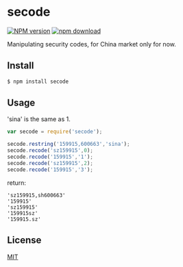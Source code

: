 secode
=======

[![NPM version][npm-image]][npm-url]
[![npm download][download-image]][download-url]

[npm-image]: https://img.shields.io/npm/v/secode.svg?style=flat-square
[npm-url]: https://npmjs.org/package/secode
[download-image]: https://img.shields.io/npm/dm/secode.svg?style=flat-square
[download-url]: https://npmjs.org/package/secode

Manipulating security codes, for China market only for now.


## Install

```bash
$ npm install secode
```

## Usage

'sina' is the same as 1.

```js
var secode = require('secode');

secode.restring('159915,600663','sina');
secode.recode('sz159915',0);
secode.recode('159915','1');
secode.recode('sz159915',2);
secode.recode('159915','3');
```
return:
```
'sz159915,sh600663'
'159915'
'sz159915'
'159915sz'
'159915.sz'
```

## License

[MIT](LICENSE.txt)
